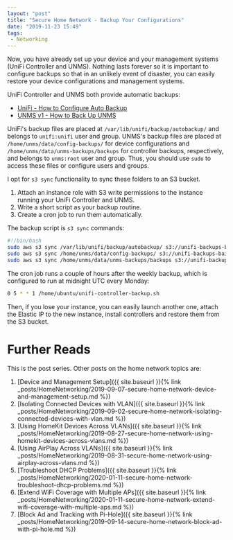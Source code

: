 ```yaml
---
layout: "post"
title: "Secure Home Network - Backup Your Configurations"
date: "2019-11-23 15:49"
tags:
 - Networking
---
```


Now, you have already set up your device and your management systems (UniFi Controller and UNMS). Nothing lasts forever so it is important to configure backups so that in an unlikely event of disaster, you can easily restore your device configurations and management systems.

UniFi Controller and UNMS both provide automatic backups:
* [UniFi - How to Configure Auto Backup](https://help.ubnt.com/hc/en-us/articles/226218448-UniFi-How-to-Configure-Auto-Backup)
* [UNMS v1 - How to Back Up UNMS](https://help.ubnt.com/hc/en-us/articles/115015690027-UNMS-How-to-Back-Up-UNMS)

UniFi's backup files are placed at `/var/lib/unifi/backup/autobackup/` and belongs to `unifi:unifi` user and group. UNMS's backup files are placed at `/home/unms/data/config-backups/` for device configurations and `/home/unms/data/unms-backups/backups` for controller backups, respectively, and belongs to `unms:root` user and group. Thus, you should use `sudo` to access these files or configure users and groups.

I opt for `s3 sync` functionality to sync these folders to an S3 bucket.
1. Attach an instance role with S3 write permissions to the instance running your UniFi Controller and UNMS.
2. Write a short script as your backup routine.
3. Create a cron job to run them automatically.

The backup script is `s3 sync` commands:

```bash
#!/bin/bash
sudo aws s3 sync /var/lib/unifi/backup/autobackup/ s3://unifi-backups-baihqian/unifi-controller
sudo aws s3 sync /home/unms/data/config-backups/ s3://unifi-backups-baihqian/unms/config-backups
sudo aws s3 sync /home/unms/data/unms-backups/backups s3://unifi-backups-baihqian/unms/unms-backups
```

The cron job runs a couple of hours after the weekly backup, which is configured to run at midnight UTC every Monday:
```bash
0 5 * * 1 /home/ubuntu/unifi-controller-backup.sh
```

Then, if you lose your instance, you can easily launch another one, attach the Elastic IP to the new instance, install controllers and restore them from the S3 bucket.


# Further Reads
This is the post series. Other posts on the home network topics are:
1. [Device and Management Setup]({{ site.baseurl }}{% link _posts/HomeNetworking/2019-09-07-secure-home-network-device-and-management-setup.md %})
1. [Isolating Connected Devices with VLAN]({{ site.baseurl }}{% link _posts/HomeNetworking/2019-09-02-secure-home-network-isolating-connected-devices-with-vlan.md %})
1. [Using HomeKit Devices Across VLANs]({{ site.baseurl }}{% link _posts/HomeNetworking/2019-08-27-secure-home-network-using-homekit-devices-across-vlans.md %})
1. [Using AirPlay Across VLANs]({{ site.baseurl }}{% link _posts/HomeNetworking/2019-08-31-secure-home-network-using-airplay-across-vlans.md %})
1. [Troubleshoot DHCP Problems]({{ site.baseurl }}{% link _posts/HomeNetworking/2020-01-11-secure-home-network-troubleshoot-dhcp-problems.md %})
1. [Extend WiFi Coverage with Multiple APs]({{ site.baseurl }}{% link _posts/HomeNetworking/2020-01-11-secure-home-network-extend-wifi-coverage-with-multiple-aps.md %})
1. [Block Ad and Tracking with Pi-Hole]({{ site.baseurl }}{% link _posts/HomeNetworking/2019-09-14-secure-home-network-block-ad-with-pi-hole.md %})

